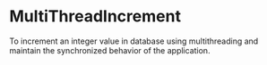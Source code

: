 # MultiThreadIncrement
To increment an integer value in database using multithreading and maintain the synchronized behavior of the application.
